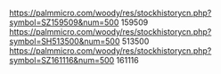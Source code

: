 https://palmmicro.com/woody/res/stockhistorycn.php?symbol=SZ159509&num=500  159509
https://palmmicro.com/woody/res/stockhistorycn.php?symbol=SH513500&num=500  513500
https://palmmicro.com/woody/res/stockhistorycn.php?symbol=SZ161116&num=500  161116